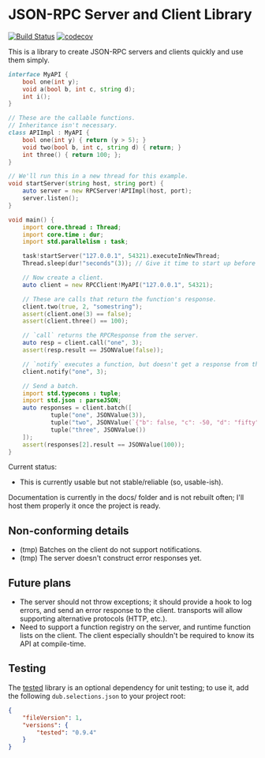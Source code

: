# JSON-RPC Server and Client Library

[![Build Status](https://travis-ci.org/rjframe/json-rpc.svg?branch=master)](https://travis-ci.org/rjframe/json-rpc) [![codecov](https://codecov.io/gh/rjframe/json-rpc/branch/master/graph/badge.svg)](https://codecov.io/gh/rjframe/json-rpc)

This is a library to create JSON-RPC servers and clients quickly and use them
simply.

```d
interface MyAPI {
    bool one(int y);
    void a(bool b, int c, string d);
    int i();
}

// These are the callable functions.
// Inheritance isn't necessary.
class APIImpl : MyAPI {
    bool one(int y) { return (y > 5); }
    void two(bool b, int c, string d) { return; }
    int three() { return 100; };
}

// We'll run this in a new thread for this example.
void startServer(string host, string port) {
    auto server = new RPCServer!APIImpl(host, port);
    server.listen();
}

void main() {
    import core.thread : Thread;
    import core.time : dur;
    import std.parallelism : task;

    task!startServer("127.0.0.1", 54321).executeInNewThread;
    Thread.sleep(dur!"seconds"(3)); // Give it time to start up before connecting.

    // Now create a client.
    auto client = new RPCClient!MyAPI("127.0.0.1", 54321);

    // These are calls that return the function's response.
    client.two(true, 2, "somestring");
    assert(client.one(3) == false);
    assert(client.three() == 100);

    // `call` returns the RPCResponse from the server.
    auto resp = client.call("one", 3);
    assert(resp.result == JSONValue(false));

    // `notify` executes a function, but doesn't get a response from the server.
    client.notify("one", 3);

    // Send a batch.
    import std.typecons : tuple;
    import std.json : parseJSON;
    auto responses = client.batch([
            tuple("one", JSONValue(3)),
            tuple("two", JSONValue(`{"b": false, "c": -50, "d": "fifty"}`.parseJSON)),
            tuple("three", JSONValue())
    ]);
    assert(responses[2].result == JSONValue(100));
}
```

Current status:

* This is currently usable but not stable/reliable (so, usable-ish).

Documentation is currently in the docs/ folder and is not rebuilt often; I'll
host them properly it once the project is ready.

## Non-conforming details

* (tmp) Batches on the client do not support notifications.
* (tmp) The server doesn't construct error responses yet.

## Future plans

* The server should not throw exceptions; it should provide a hook to log errors,
  and send an error response to the client.
  transports will allow supporting alternative protocols (HTTP, etc.).
* Need to support a function registry on the server, and runtime function lists
  on the client. The client especially shouldn't be required to know its API at
  compile-time.

## Testing

The [tested](http://code.dlang.org/packages/tested) library is an optional
dependency for unit testing; to use it, add the following `dub.selections.json`
to your project root:

```json
{
    "fileVersion": 1,
    "versions": {
        "tested": "0.9.4"
    }
}
```
